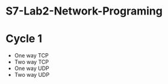 # S7-Lab2-Network-Programing

# Cycle 1
<ul>
<li>One way TCP </li>
<li>Two way TCP </li>
<li>One way UDP </li>
<li>Two way UDP </li>
 </ul>
